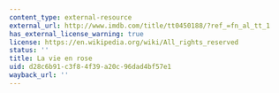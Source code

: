 ```yaml
---
content_type: external-resource
external_url: http://www.imdb.com/title/tt0450188/?ref_=fn_al_tt_1
has_external_license_warning: true
license: https://en.wikipedia.org/wiki/All_rights_reserved
status: ''
title: La vie en rose
uid: d28c6b91-c3f8-4f39-a20c-96dad4bf57e1
wayback_url: ''
---
```

